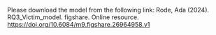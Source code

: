Please download the model from the following link: 
Rode, Ada (2024). RQ3_Victim_model. figshare. Online resource. https://doi.org/10.6084/m9.figshare.26964958.v1